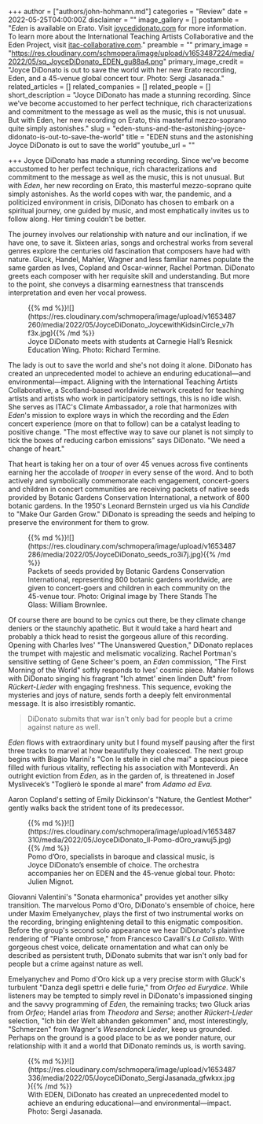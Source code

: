 +++
author = ["authors/john-hohmann.md"]
categories = "Review"
date = 2022-05-25T04:00:00Z
disclaimer = ""
image_gallery = []
postamble = "_Eden_ is available on Erato. Visit [joycedidonato.com](https://joycedidonato.com/) for more information. To learn more about the International Teaching Artists Collaborative and the Eden Project, visit [itac-collaborative.com](https://www.itac-collaborative.com/)."
preamble = ""
primary_image = "https://res.cloudinary.com/schmopera/image/upload/v1653487224/media/2022/05/sq_JoyceDiDonato_EDEN_gu88a4.png"
primary_image_credit = "Joyce DiDonato is out to save the world with her new Erato recording, Eden, and a 45-venue global concert tour. Photo: Sergi Jasanada."
related_articles = []
related_companies = []
related_people = []
short_description = "Joyce DiDonato has made a stunning recording. Since we've become accustomed to her perfect technique, rich characterizations and commitment to the message as well as the music, this is not unusual. But with Eden, her new recording on Erato, this masterful mezzo-soprano quite simply astonishes."
slug = "eden-stuns-and-the-astonishing-joyce-didonato-is-out-to-save-the-world"
title = "EDEN stuns and the astonishing Joyce DiDonato is out to save the world"
youtube_url = ""

+++
Joyce DiDonato has made a stunning recording. Since we've become accustomed to her perfect technique, rich characterizations and commitment to the message as well as the music, this is not unusual. But with _Eden_, her new recording on Erato, this masterful mezzo-soprano quite simply astonishes. As the world copes with war, the pandemic, and a politicized environment in crisis, DiDonato has chosen to embark on a spiritual journey, one guided by music, and most emphatically invites us to follow along. Her timing couldn't be better.

The journey involves our relationship with nature and our inclination, if we have one, to save it. Sixteen arias, songs and orchestral works from several genres explore the centuries old fascination that composers have had with nature. Gluck, Handel, Mahler, Wagner and less familiar names populate the same garden as Ives, Copland and Oscar-winner, Rachel Portman. DiDonato greets each composer with her requisite skill and understanding. But more to the point, she conveys a disarming earnestness that transcends interpretation and even her vocal prowess.

<figure data-type="image">{{% md %}}![](https://res.cloudinary.com/schmopera/image/upload/v1653487260/media/2022/05/JoyceDiDonato_JoycewithKidsinCircle_v7hf3x.jpg){{% /md %}}

<figcaption>Joyce DiDonato meets with students at Carnegie Hall’s Resnick Education Wing. Photo: Richard Termine.</figcaption>  
</figure>

The lady is out to save the world and she's not doing it alone. DiDonato has created an unprecedented model to achieve an enduring educational—and environmental—impact. Aligning with the International Teaching Artists Collaborative, a Scotland-based worldwide network created for teaching artists and artists who work in participatory settings, this is no idle wish. She serves as ITAC's Climate Ambassador, a role that harmonizes with _Eden_'s mission to explore ways in which the recording and the _Eden_ concert experience (more on that to follow) can be a catalyst leading to positive change. "The most effective way to save our planet is not simply to tick the boxes of reducing carbon emissions" says DiDonato. "We need a change of heart."

That heart is taking her on a tour of over 45 venues across five continents earning her the accolade of _trooper_ in every sense of the word. And to both actively and symbolically commemorate each engagement, concert-goers and children in concert communities are receiving packets of native seeds provided by Botanic Gardens Conservation International, a network of 800 botanic gardens. In the 1950's Leonard Bernstein urged us via his _Candide_ to "Make Our Garden Grow." DiDonato is spreading the seeds and helping to preserve the environment for them to grow.

<figure data-type="image">{{% md %}}![](https://res.cloudinary.com/schmopera/image/upload/v1653487286/media/2022/05/JoyceDiDonato_seeds_ro3i7j.jpg){{% /md %}}

<figcaption>Packets of seeds provided by Botanic Gardens Conservation International, representing 800 botanic gardens worldwide, are given to concert-goers and children in each community on the 45-venue tour. Photo: Original image by There Stands The Glass: William Brownlee.</figcaption>  
</figure>

Of course there are bound to be cynics out there, be they climate change deniers or the staunchly apathetic. But it would take a hard heart and probably a thick head to resist the gorgeous allure of this recording. Opening with Charles Ives' "The Unanswered Question," DiDonato replaces the trumpet with majestic and melismatic vocalizing. Rachel Portman's sensitive setting of Gene Scheer's poem, an _Eden_ commission, "The First Morning of the World" softly responds to Ives' cosmic piece. Mahler follows with DiDonato singing his fragrant "Ich atmet' einen linden Duft" from _Rückert-Lieder_ with engaging freshness. This sequence, evoking the mysteries and joys of nature, sends forth a deeply felt environmental message. It is also irresistibly romantic.

> DiDonato submits that war isn't only bad for people but a crime against nature as well.

_Eden_ flows with extraordinary unity but I found myself pausing after the first three tracks to marvel at how beautifully they coalesced. The next group begins with Biagio Marini's "Con le stelle in ciel che mai" a spacious piece filled with furious vitality, reflecting his association with Monteverdi. An outright eviction from _Eden_, as in the garden of, is threatened in Josef Myslivecek’s "Toglierò le sponde al mare" from _Adamo ed Eva_.

Aaron Copland's setting of Emily Dickinson's "Nature, the Gentlest Mother" gently walks back the strident tone of its predecessor.

<figure data-type="image">{{% md %}}![](https://res.cloudinary.com/schmopera/image/upload/v1653487310/media/2022/05/JoyceDiDonato_Il-Pomo-dOro_vawuj5.jpg){{% /md %}}

<figcaption>Pomo d’Oro, specialists in baroque and classical music, is Joyce DiDonato’s ensemble of choice. The orchestra accompanies her on EDEN and the 45-venue global tour. Photo: Julien Mignot.</figcaption>  
</figure>

Giovanni Valentini's "Sonata eharmonica" provides yet another silky transition. The marvelous Pomo d'Oro, DiDonato's ensemble of choice, here under Maxim Emelyanychev, plays the first of two instrumental works on the recording, bringing enlightening detail to this enigmatic composition. Before the group's second solo appearance we hear DiDonato's plaintive rendering of "Piante ombrose," from Francesco Cavalli's _La Calisto_. With gorgeous chest voice, delicate ornamentation and what can only be described as persistent truth, DiDonato submits that war isn't only bad for people but a crime against nature as well.

Emelyanychev and Pomo d'Oro kick up a very precise storm with Gluck's turbulent "Danza degli spettri e delle furie," from _Orfeo ed Eurydice_. While listeners may be tempted to simply revel in DiDonato's impassioned singing and the savvy programming of _Eden_, the remaining tracks; two Gluck arias from _Orfeo_; Handel arias from _Theodora_ and _Serse_; another _Rückert-Lieder_ selection, "Ich bin der Welt abhanden gekommen" and, most interestingly, "Schmerzen" from Wagner's _Wesendonck Lieder_, keep us grounded. Perhaps on the ground is a good place to be as we ponder nature, our relationship with it and a world that DiDonato reminds us, is worth saving.

<figure data-type="image">{{% md %}}![](https://res.cloudinary.com/schmopera/image/upload/v1653487336/media/2022/05/JoyceDiDonato_SergiJasanada_gfwkxx.jpg){{% /md %}}

<figcaption>With EDEN, DiDonato has created an unprecedented model to achieve an enduring educational—and environmental—impact.  Photo: Sergi Jasanada.</figcaption>  
</figure>
